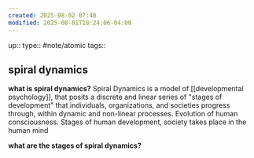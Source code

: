 ```yaml
---
created: 2025-08-02 07:40
modified: 2025-08-01T18:24:06-04:00
---
```

up::
type:: #note/atomic
tags::
## spiral dynamics


**what is spiral dynamics?**
Spiral Dynamics is a model of [[developmental psychology]], that posits a discrete and linear series of "stages of development" that individuals, organizations, and societies progress through, within dynamic and non-linear processes. Evolution of human consciousness.
Stages of human development,
society takes place in the human mind

**what are the stages of spiral dynamics?**
